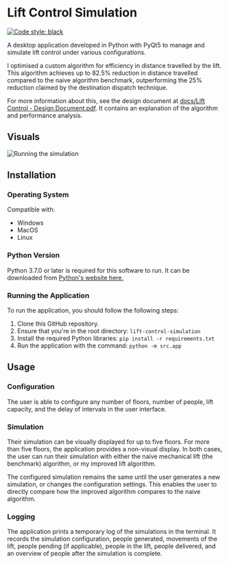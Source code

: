 # Lift Control Simulation

[![Code style: black](https://img.shields.io/badge/code%20style-black-000000.svg)](https://github.com/psf/black)

A desktop application developed in Python with PyQt5 to manage and simulate lift
control under various configurations.

I optimised a custom algorithm for efficiency in distance travelled by the lift.
This algorithm achieves up to 82.5% reduction in distance travelled compared to
the naive algorithm benchmark, outperforming the 25% reduction claimed by the
destination dispatch technique.

For more information about this, see the design
document at [docs/Lift Control - Design Document.pdf](<docs/Lift Control - Design Document.pdf>).
It contains an explanation of the algorithm and performance analysis.

## Visuals

![Running the simulation](https://i.imgur.com/K6YzssY.gif)

## Installation

### Operating System

Compatible with:

- Windows
- MacOS
- Linux

### Python Version

Python 3.7.0 or later is required for this software to run. It can be downloaded
from [Python's website here.](https://www.python.org/getit/)

### Running the Application

To run the application, you should follow the following steps:

1. Clone this GitHub repository.
2. Ensure that you're in the root directory: `lift-control-simulation`
3. Install the required Python libraries: `pip install -r requirements.txt`
4. Run the application with the command: `python -m src.app`

## Usage

### Configuration

The user is able to configure any number of floors, number of people, lift
capacity, and the delay of intervals in the user interface.

### Simulation

Their simulation can be visually displayed for up to five floors. For more than
five floors, the application provides a non-visual display. In both cases, the
user can run their simulation with either the naive mechanical lift (the
benchmark) algorithm, or my improved lift algorithm.

The configured simulation remains the same until the user generates a new
simulation, or changes the configuration settings. This enables the user to
directly compare how the improved algorithm compares to the naive algorithm.

### Logging

The application prints a temporary log of the simulations in the terminal. It
records the simulation configuration, people generated, movements of the lift,
people pending (if applicable), people in the lift, people delivered, and an
overview of people after the simulation is complete.

